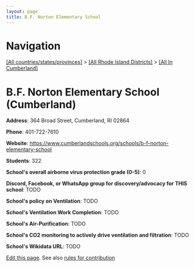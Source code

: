 ```yaml
---
layout: page
title: B.F. Norton Elementary School
---
```

# Navigation

[[All countries/states/provinces]](../../..) > [[All Rhode Island Districts]](../..) > [[All In Cumberland]](..)

# B.F. Norton Elementary School (Cumberland)

**Address**: 364 Broad Street, Cumberland, RI 02864

**Phone**: 401-722-7610

**Website**: <https://www.cumberlandschools.org/schools/b-f-norton-elementary-school>

**Students**: 322

**School's overall airborne virus protection grade (0-5)**: 0

**Discord, Facebook, or WhatsApp group for discovery/advocacy for THIS school**: TODO

**School's policy on Ventilation**: TODO

**School's Ventilation Work Completion**: TODO

**School's Air-Purification**: TODO

**School's CO2 monitoring to actively drive ventilation and filtration**: TODO

**School's Wikidata URL**: TODO


[Edit this page](https://github.com/ventilate-schools/RI/edit/main/./Cumberland/B.F._Norton_Elementary_School.md). See also [rules for contribution](../../../contribution-rules/)